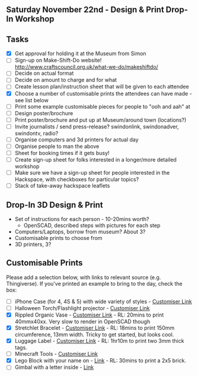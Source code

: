 ## Saturday November 22nd - Design & Print Drop-In Workshop

## Tasks

* [x] Get approval for holding it at the Museum from Simon
* [ ] Sign-up on Make-Shift-Do website! http://www.craftscouncil.org.uk/what-we-do/makeshiftdo/
* [ ] Decide on actual format
* [ ] Decide on amount to charge and for what
* [ ] Create lesson plan/instruction sheet that will be given to each attendee
* [x] Choose a number of customisable prints the attendees can have made - see list below
* [ ] Print some example customisable pieces for people to "ooh and aah" at
* [ ] Design poster/brochure
* [ ] Print poster/brochure and put up at Museum/around town (locations?)
* [ ] Invite journalists / send press-release? swindonlink, swindonadver, swindontv, radio?
* [ ] Organise computers and 3d printers for actual day
* [ ] Organise people to man the above
* [ ] Sheet for booking times if it gets busy!
* [ ] Create sign-up sheet for folks interested in a longer/more detailed workshop
* [ ] Make sure we have a sign-up sheet for people interested in the Hackspace, with checkboxes for particular topics?
* [ ] Stack of take-away hackspace leaflets

## Drop-In 3D Design & Print

* Set of instructions for each person - 10-20mins worth?
    * OpenSCAD, described steps with pictures for each step
* Computers/Laptops, borrow from museum? About 3?
* Customisable prints to choose from
* 3D printers, 3?


## Customisable Prints

Please add a selection below, with links to relevant source (e.g. Thingiverse).  If you've printed an example to bring to the day, check the box:

* [ ] iPhone Case (for 4, 4S & 5) with wide variety of styles - [Customiser Link](http://www.thingiverse.com/apps/customizer/run?thing_id=40703&code=f72f4ff762301c8e0e6012da841874d3)
* [ ] Halloween Torch/Flashlight projector - [Customiser Link](http://customizer.makerbot.com/things/494174/files/817292)
* [x] Rippled Organic Vase - [Customiser Link](http://www.thingiverse.com/apps/customizer/run?thing_id=477840) - RL: 20mins to print 40mmx40xx.  Very slow to render in OpenSCAD though
* [x] Stretchlet Bracelet - [Customiser Link](http://www.thingiverse.com/apps/customizer/run?thing_id=57810&code=b2aa4f0ee3e0da5703c1e367aac9a20a) - RL: 18mins to print 150mm circumference, 13mm width.  Tricky to get started, but looks cool.
* [x] Luggage Label - [Customiser Link](http://www.thingiverse.com/apps/customizer/run?thing_id=175150&code=d3f2685b7ccb1bc1d17e1759d52f2a6b) - RL: 1hr10m to print two 3mm thick tags.
* [ ] Minecraft Tools - [Customiser Link](http://www.thingiverse.com/apps/customizer/run?thing_id=355060&code=3f5f821e43dc25a4215621c6ea4744d7)
* [x] Lego Block with your name on - [Link](http://www.thingiverse.com/thing:340321) - RL: 30mins to print a 2x5 brick.
* [ ] Gimbal with a letter inside - [Link](http://www.thingiverse.com/thing:434613)
